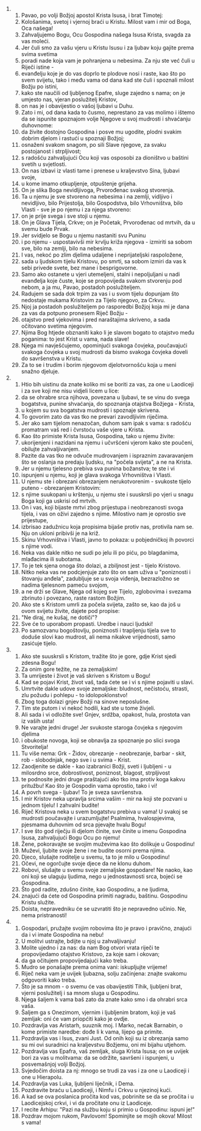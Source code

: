 <ol>
  <li>
    <ol>
      <li>Pavao, po volji Božjoj apostol Krista Isusa, i brat Timotej:</li>
      <li>Kološanima, svetoj i vjernoj braći u Kristu. Milost vam i  mir od Boga, Oca našega!</li>
      <li>Zahvaljujemo Bogu, Ocu Gospodina našega Isusa Krista,  svagda za vas moleći.</li>
      <li>Jer čuli smo za vašu vjeru u Kristu  Isusu i za ljubav koju gajite prema svima svetima</li>
      <li>poradi nade  koja vam je pohranjena u nebesima. Za nju ste već čuli u Riječi  istine -</li>
      <li>evanđelju koje je do vas doprlo te plodove nosi i  raste, kao što po svem svijetu, tako i među vama od dana kad  ste čuli i spoznali milost Božju po istini,</li>
      <li>kako ste naučili  od ljubljenog Epafre, sluge zajedno s nama; on je umjesto nas, vjeran poslužitelj Kristov,</li>
      <li>on nas je i obavijestio o vašoj  ljubavi u Duhu.</li>
      <li>Zato i mi, od dana kada to čusmo, neprestano za vas molimo  i ištemo da se ispunite spoznajom volje Njegove u svoj mudrosti  i shvaćanju duhovnome:</li>
      <li>da živite dostojno Gospodina i posve  mu ugodite, plodni svakim dobrim djelom i rastući u spoznaji  Božjoj;</li>
      <li>osnaženi svakom snagom, po sili Slave njegove, za  svaku postojanost i strpljivost;</li>
      <li>s radošću zahvaljujući Ocu  koji vas osposobi za dioništvo u baštini svetih u svjetlosti.</li>
      <li>On nas izbavi iz vlasti tame i prenese u kraljevstvo  Sina, ljubavi svoje,</li>
      <li>u kome imamo otkupljenje, otpuštenje  grijeha.</li>
      <li>On je slika Boga nevidljivoga, Prvorođenac svakog stvorenja.</li>
      <li>Ta u njemu je sve stvoreno na nebesima i na zemlji, vidljivo i nevidljivo, bilo Prijestolja, bilo Gospodstva, bilo Vrhovništva, bilo Vlasti - sve je po njemu i za njega stvoreno:</li>
      <li>on je prije svega i sve stoji u njemu.</li>
      <li>On je Glava Tijela, Crkve; on je Početak, Prvorođenac od mrtvih, da u svemu bude Prvak.</li>
      <li>Jer svidjelo se Bogu u njemu nastaniti svu Puninu</li>
      <li>i po njemu - uspostavivši mir krvlju križa njegova - izmiriti sa sobom sve, bilo na zemlji, bilo na nebesima.</li>
      <li>I vas, nekoć po zlim djelima udaljene i neprijateljski  raspoložene,</li>
      <li>sada u ljudskom tijelu Kristovu, po smrti, sa  sobom izmiri da vas k sebi privede svete, bez mane i besprigovorne.</li>
      <li>Samo ako ostanete u vjeri utemeljeni, stalni i nepoljuljani  u nadi evanđelja koje čuste, koje se propovijeda svakom stvorenju  pod nebom, a ja mu, Pavao, postadoh poslužiteljem.</li>
      <li>Radujem se sada dok trpim za vas i u svom tijelu dopunjam  što nedostaje mukama Kristovim za Tijelo njegovo, za Crkvu.</li>
      <li>Njoj  ja postadoh poslužiteljem po rasporedbi Božjoj koja mi je dana  za vas da potpuno pronesem Riječ Božju -</li>
      <li>otajstvo pred vjekovima  i pred naraštajima skriveno, a sada očitovano svetima njegovim.</li>
      <li>Njima Bog htjede obznaniti kako li je slavom bogato to otajstvo  među poganima: to jest Krist u vama, nada slave!</li>
      <li>Njega mi  navješćujemo, opominjući svakoga čovjeka, poučavajući svakoga  čovjeka u svoj mudrosti da bismo svakoga čovjeka doveli do savršenstva  u Kristu.</li>
      <li>Za to se i trudim i borim njegovom djelotvornošću  koja u meni snažno djeluje.</li>
    </ol>
  </li>
  <li>
    <ol>
      <li>Htio bih uistinu da znate koliko mi se boriti za vas, za one  u Laodiceji i za sve koji me nisu vidjeli licem u lice:</li>
      <li>da  se ohrabre srca njihova, povezana u ljubavi, te se vinu do svega  bogatstva, punine shvaćanja, do spoznanja otajstva Božjega -  Krista,</li>
      <li>u kojem su sva bogatstva mudrosti i spoznaje  skrivena.</li>
      <li>To govorim zato da vas tko ne prevari zavodljivim riječima.</li>
      <li>Jer ako sam tijelom nenazočan, duhom sam ipak s vama: s radošću  promatram vaš red i čvrstoću vaše vjere u Krista.</li>
      <li>Kao što primiste Krista Isusa, Gospodina, tako u njemu  živite:</li>
      <li>ukorijenjeni i nazidani na njemu i učvršćeni vjerom  kako ste poučeni, obilujte zahvaljivanjem.</li>
      <li>Pazite da vas tko ne odvuče mudrovanjem i ispraznim zavaravanjem  što se oslanja na predaju ljudsku, na "počela svijeta", a ne  na Krista.</li>
      <li>Jer u njemu tjelesno prebiva sva punina božanstva; te  ste i vi</li>
      <li>ispunjeni u njemu, koji je glava svakoga Vrhovništva  i Vlasti.</li>
      <li>U njemu ste i obrezani obrezanjem nerukotvorenim - svukoste  tijelo puteno - obrezanjem Kristovim:</li>
      <li>s njime suukopani u  krštenju, u njemu ste i suuskrsli po vjeri u snagu Boga koji  ga uskrisi od mrtvih.</li>
      <li>On i vas, koji bijaste mrtvi zbog prijestupa  i neobrezanosti svoga tijela, i vas on oživi zajedno s njime. Milostivo nam je oprostio sve prijestupe,</li>
      <li>izbrisao zadužnicu  koja propisima bijaše protiv nas, protivila nam se. Nju on ukloni  pribivši je na križ.</li>
      <li>Skinu Vrhovništva i Vlasti, javno to  pokaza: u pobjedničkoj ih povorci s njime vodi.</li>
      <li>Neka vas dakle nitko ne sudi po jelu ili po piću, po  blagdanima, mlađacima ili subotama.</li>
      <li>To je tek sjena onoga  što dolazi, a zbiljnost jest - tijelo Kristovo.</li>
      <li>Nitko neka  vas ne podcjenjuje zato što on sam uživa u "poniznosti i štovanju  anđela", zadubljuje se u svoja viđenja, bezrazložno se nadima  tjelesnom pameću svojom,</li>
      <li>a ne drži se Glave, Njega od kojeg  sve Tijelo, zglobovima i svezama zbrinuto i povezano, raste rastom  Božjim.</li>
      <li>Ako ste s Kristom umrli za počela svijeta, zašto se,  kao da još u ovom svijetu živite, dajete pod propise:</li>
      <li>"Ne  diraj, ne kušaj, ne dotiči"?</li>
      <li>Sve će to uporabom propasti.  Uredbe i nauci ljudski!</li>
      <li>Po samozvanu bogoštovlju, poniznosti  i trapljenju tijela sve to doduše slovi kao mudrost, ali nema  nikakve vrijednosti, samo zasićuje tijelo.</li>
    </ol>
  </li>
  <li>
    <ol>
      <li>Ako ste suuskrsli s Kristom, tražite što je gore, gdje Krist  sjedi zdesna Bogu!</li>
      <li>Za onim gore težite, ne za zemaljskim!</li>
      <li>Ta umrijeste i život je vaš skriven s Kristom u Bogu!</li>
      <li>Kad  se pojavi Krist, život vaš, tada ćete se i vi s njime pojaviti  u slavi.</li>
      <li>Umrtvite dakle udove svoje zemaljske: bludnost, nečistoću, strasti, zlu požudu i pohlepu - to idolopoklonstvo!</li>
      <li>Zbog  toga dolazi gnjev Božji na sinove neposlušne.</li>
      <li>Tim ste putom  i vi nekoć hodili, kad ste u tome živjeli.</li>
      <li>Ali sada i vi odložite  sve! Gnjev, srdžba, opakost, hula, prostota van iz vaših usta!</li>
      <li>Ne varajte jedni druge! Jer svukoste staroga čovjeka s njegovim djelima</li>
      <li>i obukoste  novoga, koji se obnavlja za spoznanje po slici svoga Stvoritelja!</li>
      <li>Tu više nema: Grk - Židov, obrezanje - neobrezanje, barbar  - skit, rob - slobodnjak, nego sve i u svima - Krist.</li>
      <li>Zaodjenite se dakle - kao izabranici Božji, sveti i ljubljeni  - u milosrdno srce, dobrostivost, poniznost, blagost, strpljivost</li>
      <li>te podnosite jedni druge praštajući ako tko ima protiv koga  kakvu pritužbu! Kao što je Gospodin vama oprostio, tako i vi!</li>
      <li>A povrh svega - ljubav! To je sveza savršenstva.</li>
      <li>I mir  Kristov neka upravlja srcima vašim - mir na koji ste pozvani  u jednom tijelu! I zahvalni budite!</li>
      <li>Riječ Kristova neka u svem bogatstvu prebiva u vama!  U svakoj se mudrosti poučavajte i urazumljujte! Psalmima, hvalospjevima, pjesmama duhovnim od srca pjevajte hvalu Bogu!</li>
      <li>I sve što  god riječju ili djelom činite, sve činite u imenu Gospodina Isusa, zahvaljujući Bogu Ocu po njemu!</li>
      <li>Žene, pokoravajte se svojim muževima kao što dolikuje  u Gospodinu!</li>
      <li>Muževi, ljubite svoje žene i ne budite osorni  prema njima.</li>
      <li>Djeco, slušajte roditelje u svemu, ta to je  milo u Gospodinu!</li>
      <li>Očevi, ne ogorčujte svoje djece da ne klonu  duhom.</li>
      <li>Robovi, slušajte u svemu svoje zemaljske gospodare! Ne  naoko, kao oni koji se ulaguju ljudima, nego u jednostavnosti  srca, bojeći se Gospodina.</li>
      <li>Što god radite, zdušno činite, kao Gospodinu, a ne ljudima,</li>
      <li>znajući da ćete od Gospodina  primiti nagradu, baštinu. Gospodinu Kristu služite.</li>
      <li>Doista, nepravedniku će se uzvratiti što je nepravedno učinio. Ne, nema  pristranosti!</li>
    </ol>
  </li>
  <li>
    <ol>
      <li>Gospodari, pružajte svojim robovima što je pravo i pravično, znajući da i vi imate Gospodina na nebu!</li>
      <li>U molitvi ustrajte, bdijte u njoj u zahvaljivanju!</li>
      <li>Molite  ujedno i za nas: da nam Bog otvori vrata riječi te propovijedamo  otajstvo Kristovo, za koje sam i okovan;</li>
      <li>da ga očitujem propovijedajući  kako treba.</li>
      <li>Mudro se ponašajte prema onima vani: iskupljujte vrijeme!</li>
      <li>Riječ neka vam je uvijek ljubazna, solju začinjena: znajte  svakomu odgovoriti kako treba.</li>
      <li>Što je sa mnom - o svemu će vas obavijestiti Tihik, ljubljeni  brat, vjerni poslužitelj i sa mnom sluga u Gospodinu.</li>
      <li>Njega  šaljem k vama baš zato da znate kako smo i da ohrabri srca vaša.</li>
      <li>Šaljem ga s Onezimom, vjernim i ljubljenim bratom, koji je  vaš zemljak: oni će vam priopćiti kako je ovdje.</li>
      <li>Pozdravlja vas Aristarh, suuznik moj. I Marko, nećak  Barnabin, o kome primiste naredbe: dođe li k vama, lijepo ga  primite.</li>
      <li>Pozdravlja vas i Isus, zvani Just. Od onih koji  su iz obrezanja samo su mi ovi suradnici na kraljevstvu Božjemu, oni mi bijahu utjehom.</li>
      <li>Pozdravlja vas Epafra, vaš zemljak, sluga Krista Isusa; on se uvijek bori za vas u molitvama: da  se održite, savršeni i ispunjeni, u posvemašnjoj volji Božjoj.</li>
      <li>Svjedočim doista za nj: mnogo se trudi za vas i za one u  Laodiceji i one u Hierapolu.</li>
      <li>Pozdravlja vas Luka, ljubljeni  liječnik, i Dema.</li>
      <li>Pozdravite braću u Laodiceji, i Nimfu i Crkvu u njezinoj  kući.</li>
      <li>A kad se ova poslanica pročita kod vas, pobrinite se  da se pročita i u Laodicejskoj crkvi, i vi da pročitate onu iz  Laodiceje.</li>
      <li>I recite Arhipu: "Pazi na službu koju si primio  u Gospodinu: ispuni je!"</li>
      <li>Pozdrav mojom rukom, Pavlovom! Spominjite se mojih okova!  Milost s vama!</li>
    </ol>
  </li>
</ol>